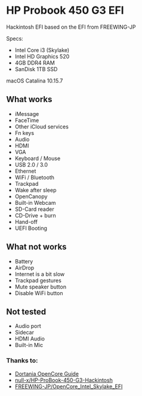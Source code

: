# HP Probook 450 G3 EFI
Hackintosh EFI based on the EFI from FREEWING-JP

Specs:
 - Intel Core i3 (Skylake)
 - Intel HD Graphics 520
 - 4GB DDR4 RAM
 - SanDisk 1TB SSD

macOS Catalina 10.15.7

## What works
- iMessage
- FaceTime
- Other iCloud services
- Fn keys
- Audio
- HDMI
- VGA
- Keyboard / Mouse
- USB 2.0 / 3.0
- Ethernet
- WiFi / Bluetooth
- Trackpad
- Wake after sleep
- OpenCanopy
- Built-in Webcam
- SD-Card reader
- CD-Drive + burn
- Hand-off
- UEFI Booting

## What not works
 - Battery
 - AirDrop
 - Internet is a bit slow
 - Trackpad gestures
 - Mute speaker button
 - Disable WiFi button

## Not tested
 - Audio port
 - Sidecar
 - HDMI Audio
 - Built-in Mic

### Thanks to:
 - [Dortania OpenCore Guide](https://dortania.github.io/OpenCore-Install-Guide)
 - [null-x/HP-ProBook-450-G3-Hackintosh](https://github.com/null-x/HP-ProBook-450-G3-Hackintosh)
 - [FREEWING-JP/OpenCore_Intel_Skylake_EFI](https://github.com/FREEWING-JP/OpenCore_Intel_Skylake_EFI)
